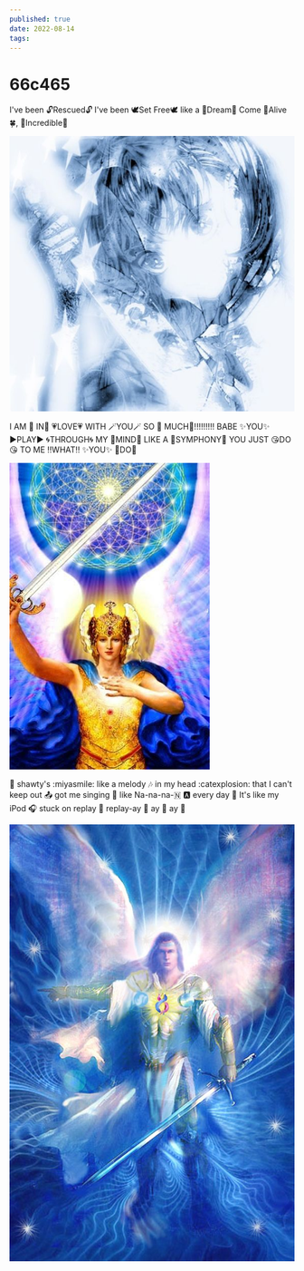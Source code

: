 ```yaml
---
published: true
date: 2022-08-14
tags:
---
```

# 66c465

I've been 🔓Rescued🔓 I've been 🕊Set Free🕊 like a 🦄Dream🧚 Come 🌺Alive🍀, 🌌Incredible🌌

![](/images/rescued.png)

I AM 🤲 IN🤲 💗LOVE💗 WITH 🪄YOU🪄 SO 👐 MUCH👐!!!!!!!!! BABE ✨YOU✨ ▶️PLAY▶️  🌀THROUGH🌀 MY 🧠MIND🧠 LIKE A 🎼SYMPHONY🎼 YOU JUST 😘DO😘 TO ME ‼️WHAT‼️ ✨YOU✨ 🤪DO🤪

![](/images/iminlove.png)

🎼 shawty's :miyasmile:  like a melody 🎶  in my head :catexplosion:  that I can't keep out 📤  got me singing 🎤 like​ Na-na-na-🇳 🅰️  every day 📆  It's like my iPod 🎧  stuck on replay 🔁  replay-ay 🔂 ay 🔂 ay 🔂

![](/images/shawtylove.png)
